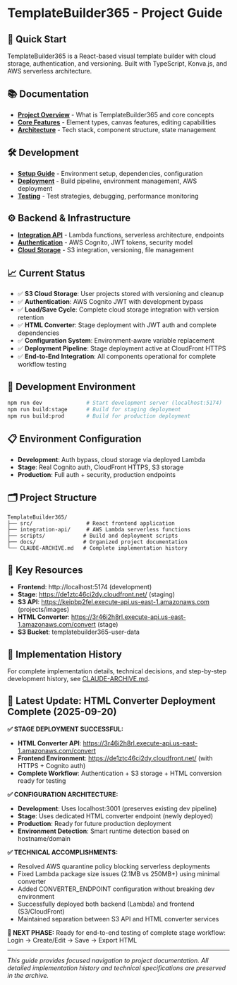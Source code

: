 # TemplateBuilder365 - Project Guide

## 🚀 Quick Start
TemplateBuilder365 is a React-based visual template builder with cloud storage, authentication, and versioning. Built with TypeScript, Konva.js, and AWS serverless architecture.

## 📚 Documentation
- **[Project Overview](docs/project/overview.md)** - What is TemplateBuilder365 and core concepts
- **[Core Features](docs/project/core-features.md)** - Element types, canvas features, editing capabilities
- **[Architecture](docs/project/architecture.md)** - Tech stack, component structure, state management

## 🛠️ Development
- **[Setup Guide](docs/development/setup.md)** - Environment setup, dependencies, configuration
- **[Deployment](docs/development/deployment.md)** - Build pipeline, environment management, AWS deployment
- **[Testing](docs/development/testing.md)** - Test strategies, debugging, performance monitoring

## ⚙️ Backend & Infrastructure
- **[Integration API](docs/backend/integration-api.md)** - Lambda functions, serverless architecture, endpoints
- **[Authentication](docs/backend/authentication.md)** - AWS Cognito, JWT tokens, security model
- **[Cloud Storage](docs/backend/cloud-storage.md)** - S3 integration, versioning, file management

## 📈 Current Status
- ✅ **S3 Cloud Storage**: User projects stored with versioning and cleanup
- ✅ **Authentication**: AWS Cognito JWT with development bypass
- ✅ **Load/Save Cycle**: Complete cloud storage integration with version retention
- ✅ **HTML Converter**: Stage deployment with JWT auth and complete dependencies
- ✅ **Configuration System**: Environment-aware variable replacement
- ✅ **Deployment Pipeline**: Stage deployment active at CloudFront HTTPS
- ✅ **End-to-End Integration**: All components operational for complete workflow testing

## 🔧 Development Environment
```bash
npm run dev              # Start development server (localhost:5174)
npm run build:stage      # Build for staging deployment
npm run build:prod       # Build for production deployment
```

## 📋 Environment Configuration
- **Development**: Auth bypass, cloud storage via deployed Lambda
- **Stage**: Real Cognito auth, CloudFront HTTPS, S3 storage
- **Production**: Full auth + security, production endpoints

## 🗂️ Project Structure
```
TemplateBuilder365/
├── src/                 # React frontend application
├── integration-api/     # AWS Lambda serverless functions
├── scripts/            # Build and deployment scripts
├── docs/               # Organized project documentation
└── CLAUDE-ARCHIVE.md   # Complete implementation history
```

## 🔗 Key Resources
- **Frontend**: http://localhost:5174 (development)
- **Stage**: https://de1ztc46ci2dy.cloudfront.net/ (staging)
- **S3 API**: https://keipbp2fel.execute-api.us-east-1.amazonaws.com (projects/images)
- **HTML Converter**: https://3r46i2h8rl.execute-api.us-east-1.amazonaws.com/convert (stage)
- **S3 Bucket**: templatebuilder365-user-data

## 📖 Implementation History
For complete implementation details, technical decisions, and step-by-step development history, see [CLAUDE-ARCHIVE.md](CLAUDE-ARCHIVE.md).

## 🚀 Latest Update: HTML Converter Deployment Complete (2025-09-20)

**✅ STAGE DEPLOYMENT SUCCESSFUL:**
- **HTML Converter API**: https://3r46i2h8rl.execute-api.us-east-1.amazonaws.com/convert
- **Frontend Environment**: https://de1ztc46ci2dy.cloudfront.net/ (with HTTPS + Cognito auth)
- **Complete Workflow**: Authentication + S3 storage + HTML conversion ready for testing

**✅ CONFIGURATION ARCHITECTURE:**
- **Development**: Uses localhost:3001 (preserves existing dev pipeline)
- **Stage**: Uses dedicated HTML converter endpoint (newly deployed)
- **Production**: Ready for future production deployment
- **Environment Detection**: Smart runtime detection based on hostname/domain

**✅ TECHNICAL ACCOMPLISHMENTS:**
- Resolved AWS quarantine policy blocking serverless deployments
- Fixed Lambda package size issues (2.1MB vs 250MB+) using minimal converter
- Added CONVERTER_ENDPOINT configuration without breaking dev environment
- Successfully deployed both backend (Lambda) and frontend (S3/CloudFront)
- Maintained separation between S3 API and HTML converter services

**🎯 NEXT PHASE:**
Ready for end-to-end testing of complete stage workflow: Login → Create/Edit → Save → Export HTML

---
*This guide provides focused navigation to project documentation. All detailed implementation history and technical specifications are preserved in the archive.*
